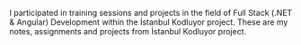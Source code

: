 I participated in training sessions and projects in the field of Full Stack (.NET & Angular) Development within the İstanbul Kodluyor project. These are my notes, assignments and projects from İstanbul Kodluyor project.

